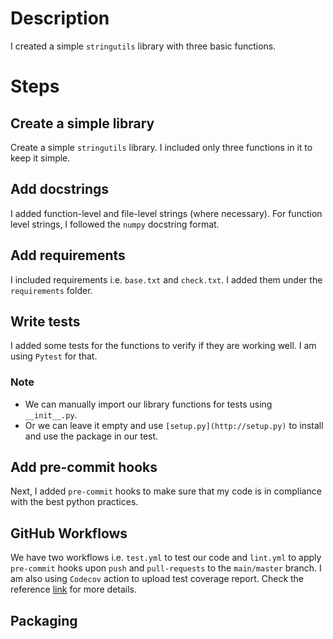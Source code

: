 # Description

I created a simple `stringutils` library with three basic functions.

# Steps

## Create a simple library

Create a simple `stringutils` library. I included only three functions in it to keep it simple.

## Add docstrings

I added function-level and file-level strings (where necessary). For function level strings, I followed the `numpy` docstring format.

## Add requirements

I included requirements i.e. `base.txt` and `check.txt`. I added them under the `requirements` folder.

## Write tests

I added some tests for the functions to verify if they are working well. I am using `Pytest` for that.

### Note

- We can manually import our library functions for tests using `__init__.py`.
- Or we can leave it empty and use `[setup.py](http://setup.py)` to install and use the package in our test.

## Add pre-commit hooks

Next, I added `pre-commit` hooks to make sure that my code is in compliance with the best python practices.

## GitHub Workflows

We have two workflows i.e. `test.yml` to test our code and `lint.yml` to apply `pre-commit` hooks upon `push` and `pull-requests` to the `main/master` branch. I am also using `Codecov` action to upload test coverage report. Check the reference [link](https://docs.codecov.com/docs/quick-start) for more details.

## Packaging
